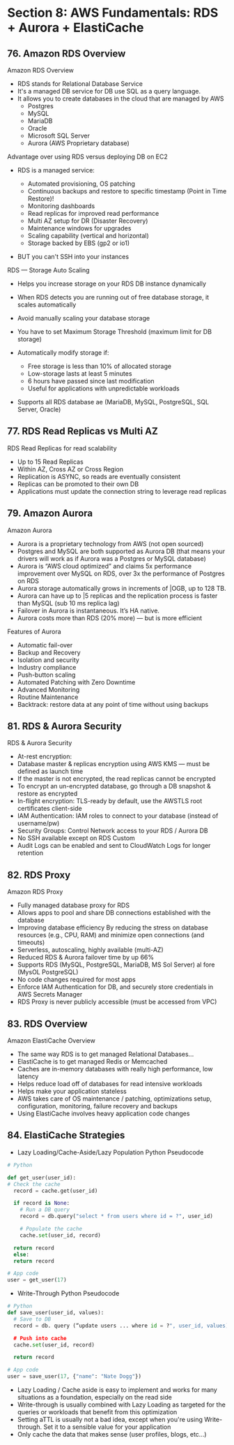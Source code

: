 # Section 8: AWS Fundamentals: RDS + Aurora + ElastiCache

## 76. Amazon RDS Overview

Amazon RDS Overview

- RDS stands for Relational Database Service
- It's a managed DB service for DB use SQL as a query language.
- It allows you to create databases in the cloud that are managed by AWS
  - Postgres
  - MySQL
  - MariaDB
  - Oracle
  - Microsoft SQL Server
  - Aurora (AWS Proprietary database)

Advantage over using RDS versus deploying DB on EC2

- RDS is a managed service:

  - Automated provisioning, OS patching
  - Continuous backups and restore to specific timestamp (Point in Time Restore)!
  - Monitoring dashboards
  - Read replicas for improved read performance
  - Multi AZ setup for DR (Disaster Recovery)
  - Maintenance windows for upgrades
  - Scaling capability (vertical and horizontal)
  - Storage backed by EBS (gp2 or io1)

- BUT you can't SSH into your instances

RDS — Storage Auto Scaling

- Helps you increase storage on your RDS DB instance dynamically

- When RDS detects you are running out of free database storage, it scales automatically

- Avoid manually scaling your database storage

- You have to set Maximum Storage Threshold (maximum limit for DB storage)

- Automatically modify storage if:

  - Free storage is less than 10% of allocated storage
  - Low-storage lasts at least 5 minutes
  - 6 hours have passed since last modification
  - Useful for applications with unpredictable workloads

- Supports all RDS database ae (MariaDB, MySQL, PostgreSQL, SQL Server, Oracle)

## 77. RDS Read Replicas vs Multi AZ

RDS Read Replicas for read scalability

- Up to 15 Read Replicas
- Within AZ, Cross AZ or Cross Region
- Replication is ASYNC, so reads are eventually consistent
- Replicas can be promoted to their own DB
- Applications must update the connection string to leverage read replicas

## 79. Amazon Aurora

Amazon Aurora

- Aurora is a proprietary technology from AWS (not open sourced)
- Postgres and MySQL are both supported as Aurora DB (that means your drivers will work as if Aurora was a Postgres or MySQL database)
- Aurora is “AWS cloud optimized” and claims 5x performance improvement
  over MySQL on RDS, over 3x the performance of Postgres on RDS
- Aurora storage automatically grows in increments of |OGB, up to 128 TB.
- Aurora can have up to |5 replicas and the replication process is faster than MySQL (sub 10 ms replica lag)
- Failover in Aurora is instantaneous. It’s HA native.
- Aurora costs more than RDS (20% more) — but is more efficient

Features of Aurora

- Automatic fail-over
- Backup and Recovery
- Isolation and security
- Industry compliance
- Push-button scaling
- Automated Patching with Zero Downtime
- Advanced Monitoring
- Routine Maintenance
- Backtrack: restore data at any point of time without using backups

## 81. RDS & Aurora Security

RDS & Aurora Security

- At-rest encryption:
- Database master & replicas encryption using AWS KMS — must be defined as launch time
- If the master is not encrypted, the read replicas cannot be encrypted
- To encrypt an un-encrypted database, go through a DB snapshot & restore as encrypted
- In-flight encryption: TLS-ready by default, use the AWSTLS root certificates client-side
- IAM Authentication: IAM roles to connect to your database (instead of username/pw)
- Security Groups: Control Network access to your RDS / Aurora DB
- No SSH available except on RDS Custom
- Audit Logs can be enabled and sent to CloudWatch Logs for longer retention

## 82. RDS Proxy

Amazon RDS Proxy

- Fully managed database proxy for RDS
- Allows apps to pool and share DB connections established with the database
- Improving database efficiency By reducing the stress on database resources (e.g., CPU, RAM) and minimize open connections (and timeouts)
- Serverless, autoscaling, highly available (multi-AZ)
- Reduced RDS & Aurora failover time by up 66%
- Supports RDS (MySQL, PostgreSQL, MariaDB, MS Sol Server) al fore (MysOL PostgreSQL)
- No code changes required for most apps
- Enforce IAM Authentication for DB, and securely store credentials in AWS Secrets Manager
- RDS Proxy is never publicly accessible (must be accessed from VPC)

## 83. RDS Overview

Amazon ElastiCache Overview

- The same way RDS is to get managed Relational Databases...
- ElastiCache is to get managed Redis or Memcached
- Caches are in-memory databases with really high performance, low latency
- Helps reduce load off of databases for read intensive workloads
- Helps make your application stateless
- AWS takes care of OS maintenance / patching, optimizations setup, configuration, monitoring, failure recovery and backups
- Using ElastiCache involves heavy application code changes

## 84. ElastiCache Strategies

- Lazy Loading/Cache-Aside/Lazy Population Python Pseudocode

```py
# Python

def get_user(user_id):
# Check the cache
  record = cache.get(user_id)

  if record is None:
    # Run a DB query
    record = db.query("select * from users where id = ?", user_id)

    # Populate the cache
    cache.set(user_id, record)

  return record
  else:
  return record

# App code
user = get_user(17)
```

- Write-Through Python Pseudocode

```py
# Python
def save_user(user_id, values):
  # Save to DB
  record = db. query (“update users ... where id = ?", user_id, values)

  # Push into cache
  cache.set(user_id, record)

  return record

# App code
user = save_user(17, {"name": "Nate Dogg"})
```

- Lazy Loading / Cache aside is easy to implement and works for many situations as a foundation, especially on the read side
- Write-through is usually combined with Lazy Loading as targeted for the queries or workloads that benefit from this optimization
- Setting aTTL is usually not a bad idea, except when you're using Write-through. Set it to a sensible value for your application
- Only cache the data that makes sense (user profiles, blogs, etc...)

